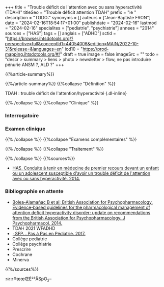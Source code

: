 +++
title = "Trouble déficit de l'attention avec ou sans hyperactivité (TDAH)"
titleSeo = "Trouble déficit attention TDAH"
prefix = "le "
description = "TODO:"
synonyms = []
auteurs = ["Jean-Baptiste FRON"]
date = "2024-02-16T18:54:17+01:00"
publishdate = "2024-02-16"
lastmod = "2024-02-16"
specialites = ["pediatrie", "psychiatrie"]
annees = "2014"
sources = ["HAS"]
tags = []
anglais = ["ADHD"]
sctid = "https://browser.ihtsdotools.org/?perspective=full&conceptId1=44054006&edition=MAIN/2022-10-31&release=&languages=en"
icd10 = "https://prod-mapping.ihtsdotools.org/#/"
draft = true
image = false
imageSrc = ""
todo = "descr > summary > liens > photo > newsletter > flow, ne pas introduire pénurie ANSM ?, ALD ?"
+++

{{%article-summary%}}



{{%/article-summary%}}
{{%collapse "Définition" %}}

TDAH
: trouble déficit de l'attention/hyperactivité
{.dl-inline}

{{% /collapse %}}
{{%collapse "Clinique" %}}

### Interrogatoire

### Examen clinique

{{% /collapse %}}
{{%collapse "Examens complémentaires" %}}


{{% /collapse %}}
{{%collapse "Traitement" %}}


{{% /collapse %}}
{{%sources%}}

- [HAS. Conduite à tenir en médecine de premier recours devant un enfant ou un adolescent susceptible d'avoir un trouble déficit de l'attention avec ou sans hyperactivité. 2014.](https://www.has-sante.fr/jcms/c_1362146/fr/conduite-a-tenir-en-medecine-de-premier-recours-devant-un-enfant-ou-un-adolescent-susceptible-d-avoir-un-trouble-deficit-de-l-attention-avec-ou-sans-hyperactivite)

### Bibliographie en attente

- [Bolea-Alamañac B et al; British Association for Psychopharmacology. Evidence-based guidelines for the pharmacological management of attention deficit hyperactivity disorder: update on recommendations from the British Association for Psychopharmacology. J Psychopharmacol. 2014.](https://journals.sagepub.com/doi/10.1177/0269881113519509?url_ver=Z39.88-2003&rfr_id=ori:rid:crossref.org&rfr_dat=cr_pub%20%200pubmed)
- TDAH 2021 WFADHD
- [; SFP. . Pas à Pas en Pédiatrie. 2017.]()
- Collège pediatrie
- Collège psychiatrie
- Prescrire
- Cochrane
- Minerva

{{%/sources%}}

≤≥±®æœŒÈ²³ÂSpO<sub>2</sub>–
